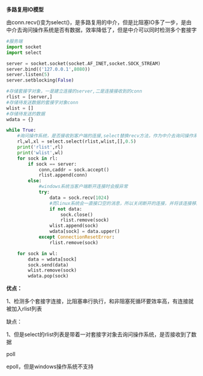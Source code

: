 **多路复用IO模型**

由conn.recv()变为select()，是多路复用的中介，但是比阻塞IO多了一步，是由中介去询问操作系统是否有数据，效率降低了，但是中介可以同时检测多个套接字

```python
#服务端
import socket
import select

server = socket.socket(socket.AF_INET,socket.SOCK_STREAM)
server.bind(('127.0.0.1',8080))
server.listen(5)
server.setblocking(False)

#存储套接字对象，一是建立连接的server,二是连接接收到的conn
rlist = [server,]
#存储待发送数据的套接字对象conn
wlist = []
#存储待发送的数据
wdata = {}

while True:
    #询问操作系统，是否接收到客户端的连接,select替换recv方法，作为中介去询问操作系统有无数据
    rl,wl,xl = select.select(rlist,wlist,[],0.5)
    print('rlist',rl)
    print('wlist',wl)
    for sock in rl:
        if sock == server:
            conn,caddr = sock.accept()
            rlist.append(conn)
        else:
            #windows系统当客户端断开连接时会报异常
            try:
                data = sock.recv(1024)
                #而linux系统会一直接口空的消息，所以关闭断开的连接，并将该连接移除
                if not data:
                    sock.close()
                    rlist.remove(sock)
                wlist.append(sock)
                wdata[sock] = data.upper()
            except ConnectionResetError:
                rlist.remove(sock)

    for sock in wl:
        data = wdata[sock]
        sock.send(data)
        wlist.remove(sock)
        wdata.pop(sock)
```



**优点：**

1、检测多个套接字连接，比阻塞串行执行，和非阻塞死循环要效率高，有连接就被加入rlist列表

缺点：

1、但是select的rlist列表是带着一对套接字对象去询问操作系统，是否接收到了数据

poll

epoll，但是windows操作系统不支持
